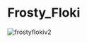 # Frosty_Floki

![frostyflokiv2](https://user-images.githubusercontent.com/121312707/229460362-7c03e5a4-f705-421d-9224-568999cdc24c.png)

